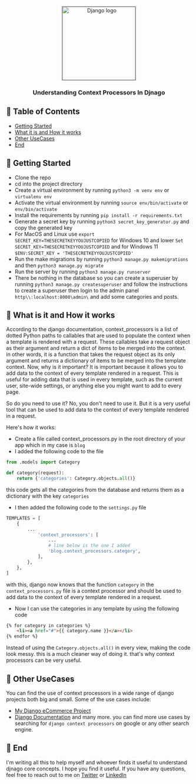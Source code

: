 <p align="center">
  <a href="" rel="noopener">
 <img width=200px height=200px src="https://i0.wp.com/www.opengis.ch/wp-content/uploads/2020/04/django-python-logo.png?w=500&ssl=1" alt="Django logo"></a>
</p>

<h3 align="center">Understanding Context Processors In Djnago</h3>

## 📝 Table of Contents

- [Getting Started](#getting_started)
- [What it is and How it works](#working)
- [Other UseCases](#usage)
- [End](#end)


## 🏁 Getting Started <a name = "getting_started"></a>
- Clone the repo
- cd into the project directory
- Create a virtual environment by running `python3 -m venv env` or `virtualenv env`
- Activate the virtual environment by running `source env/bin/activate` or `env/bin/activate`
- Install the requirements by running `pip install -r requirements.txt`
- Generate a secret key by running `python3 secret_key_generator.py` and copy the generated key
- For MacOS and Linux use `export SECRET_KEY=THESECRETKEYYOUJUSTCOPIED` for Windows 10 and lower `Set SECRET_KEY=THESECRETKEYYOUJUSTCOPIED` and for Windows 11 `$ENV:SECRET_KEY = 'THESECRETKEYYOUJUSTCOPIED'`
- Run the make migrations by running `python3 manage.py makemigrations` and then `python3 manage.py migrate`
- Run the server by running `python3 manage.py runserver`
- There be nothing in the database so you can create a superuser by running `python3 manage.py createsuperuser` and follow the instructions to create a superuser then login to the admin panel `http\\:localhost:8000\admin\` and add some categories and posts.

## 💭 What is it and  How it works <a name = "working"></a>
According to the django documentation, context_processors is a list of dotted Python paths to callables that are used to populate the context when a template is rendered with a request. These callables take a request object as their argument and return a dict of items to be merged into the context. in other words, it is a function that takes the request object as its only argument and returns a dictionary of items to be merged into the template context. Now, why is it important? It is important because it allows you to add data to the context of every template rendered in a request. This is useful for adding data that is used in every template, such as the current user, site-wide settings, or anything else you might want to add to every page.

So do you need to use it? No, you don't need to use it. But it is a very useful tool that can be used to add data to the context of every template rendered in a request.



Here's how it works:
- Create a file called context_processors.py in the root directory of your app which in my case is `blog`
- I added the following code to the file
```python
from .models import Category

def category(request):
    return {'categories': Category.objects.all()}
``` 
this code gets all the categories from the database and returns them as a dictionary with the key `categories`
- I then added the following code to the `settings.py` file
```python
TEMPLATES = [
    {
        ...
            'context_processors': [
                ...
                # line below is the one I added
                'blog.context_processors.category',
            ],
        },
    },
]
```
with this, django now knows that the function `category` in the `context_processors.py` file is a context processor and should be used to add data to the context of every template rendered in a request.

- Now I can use the categories in any template by using the following code
```html
{% for category in categories %}
    <li><a href="#">{{ category.name }}</a></li>
{% endfor %}
```
Instead of using the `Category.objects.all()` in every view, making the code look messy. this is a much cleaner way of doing it. that's why context processors can be very useful.


## 🎈 Other UseCases <a name = "usage"></a>
You can find the use of context processors in a wide range of django projects both big and small. Some of the use cases include:

- [My Django eCommerce Project](https://github.com/Digitalguyco/django-ebook/blob/master/cart/context_processors.py)
- [Django Documentation](https://docs.djangoproject.com/en/3.2/ref/templates/api/#writing-your-own-context-processors)
and many more. you can find more use cases by searching for `django context processors` on google or any other search engine.


## 🎉 End <a name = "end"></a>
I'm writing all this to help myself and whoever finds it useful to understand djnago core concepts. I hope you find it useful. If you have any questions, feel free to reach out to me on [Twitter](https://twitter.com/khitoTM) or [LinkedIn](https://www.linkedin.com/in/daniel-ikekwem-361658238/)
